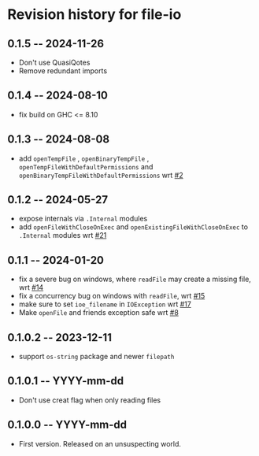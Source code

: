 # Revision history for file-io

## 0.1.5 -- 2024-11-26

* Don't use QuasiQotes
* Remove redundant imports

## 0.1.4 -- 2024-08-10

* fix build on GHC <= 8.10

## 0.1.3 -- 2024-08-08

* add `openTempFile` , `openBinaryTempFile` , `openTempFileWithDefaultPermissions` and `openBinaryTempFileWithDefaultPermissions` wrt [#2](https://github.com/hasufell/file-io/issues/2)

## 0.1.2 -- 2024-05-27

* expose internals via `.Internal` modules
* add `openFileWithCloseOnExec` and `openExistingFileWithCloseOnExec` to `.Internal` modules wrt [#21](https://github.com/hasufell/file-io/issues/21)

## 0.1.1 -- 2024-01-20

* fix a severe bug on windows, where `readFile` may create a missing file, wrt [#14](https://github.com/hasufell/file-io/issues/14)
* fix a concurrency bug on windows with `readFile`, wrt [#15](https://github.com/hasufell/file-io/issues/15)
* make sure to set `ioe_filename` in `IOException` wrt [#17](https://github.com/hasufell/file-io/issues/17)
* Make `openFile` and friends exception safe wrt [#8](https://github.com/hasufell/file-io/issues/8)

## 0.1.0.2 -- 2023-12-11

* support `os-string` package and newer `filepath`

## 0.1.0.1 -- YYYY-mm-dd

* Don't use creat flag when only reading files

## 0.1.0.0 -- YYYY-mm-dd

* First version. Released on an unsuspecting world.
